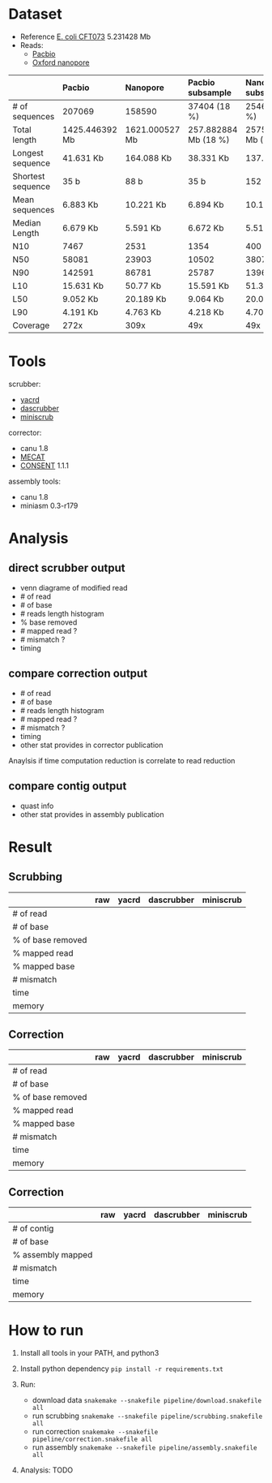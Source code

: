 # Dataset

- Reference [E. coli CFT073](https://www.uniprot.org/taxonomy/199310)  5.231428 Mb
- Reads:
  * [Pacbio](https://www.ebi.ac.uk/ena/data/view/SRX5299472)
  * [Oxford nanopore](https://www.ebi.ac.uk/ena/data/view/SRR8494940)


|                   | Pacbio         | Nanopore       | Pacbio subsample     | Nanopore subsample  |
| ----------------  |:-------------- |:-------------- |:-------------------- |:------------------  |
| # of sequences    | 207069         | 158590         | 37404         (18 %) | 25469        (16 %) |
| Total length      | 1425.446392 Mb | 1621.000527 Mb | 257.882884 Mb (18 %) | 257508441 Mb (16 %) |
| Longest sequence  | 41.631 Kb      | 164.088 Kb     | 38.331 Kb            | 137.142 Kb          |
| Shortest sequence | 35 b           | 88 b           | 35 b                 | 152 b               |
| Mean sequences    | 6.883 Kb       | 10.221 Kb      | 6.894 Kb             | 10.11 Kb            |
| Median Length     | 6.679 Kb       | 5.591 Kb       | 6.672 Kb             | 5.515 Kb            |
| N10               | 7467           | 2531           | 1354                 | 400                 |
| N50               | 58081          | 23903          | 10502                | 3807                |
| N90               | 142591         | 86781          | 25787                | 13969               |
| L10               | 15.631 Kb      | 50.77 Kb       | 15.591 Kb            | 51.316 Kb           |
| L50               | 9.052 Kb       | 20.189 Kb      | 9.064 Kb             | 20.073 Kb           |
| L90               | 4.191 Kb       | 4.763 Kb       | 4.218 Kb             | 4.701 Kb            |
| Coverage          | 272x           | 309x           | 49x                  | 49x                 |

# Tools

scrubber:
- [yacrd](https://gitlab.inria.fr/pmarijon/yacrd)
- [dascrubber](https://github.com/rrwick/DASCRUBBER-wrapper)
- [miniscrub](https://bitbucket.org/berkeleylab/jgi-miniscrub)

corrector:
- canu 1.8
- [MECAT](https://github.com/xiaochuanle/MECAT)
- [CONSENT](https://github.com/morispi/CONSENT) 1.1.1

assembly tools:
- canu 1.8
- miniasm 0.3-r179

# Analysis

## direct scrubber output

- venn diagrame of modified read
- \# of read
- \# of base
- \# reads length histogram
- % base removed
- \# mapped read ?
- \# mismatch ?
- timing

## compare correction output

- \# of read
- \# of base
- \# reads length histogram
- \# mapped read ?
- \# mismatch ?
- timing
- other stat provides in corrector publication

Anaylsis if time computation reduction is correlate to read reduction

## compare contig output

- quast info
- other stat provides in assembly publication

# Result

## Scrubbing

|                   | raw  | yacrd | dascrubber | miniscrub |
| ----------------  | ---- | ----- | ---------- | --------- |
| # of read         |      |       |            |           |
| # of base         |      |       |            |           |
| % of base removed |      |       |            |           |
| % mapped read     |      |       |            |           |
| % mapped base     |      |       |            |           |
| # mismatch        |      |       |            |           |
| time              |      |       |            |           |
| memory            |      |       |            |           |

## Correction

|                   | raw  | yacrd | dascrubber | miniscrub |
| ----------------  | ---- | ----- | ---------- | --------- |
| # of read         |      |       |            |           |
| # of base         |      |       |            |           | 
| % of base removed |      |       |            |           | 
| % mapped read     |      |       |            |           |
| % mapped base     |      |       |            |           |
| # mismatch        |      |       |            |           |
| time              |      |       |            |           |
| memory            |      |       |            |           |

## Correction

|                   | raw  | yacrd | dascrubber | miniscrub |
| ----------------  | ---- | ----- | ---------- | --------- |
| # of contig       |      |       |            |           |
| # of base         |      |       |            |           | 
| % assembly mapped |      |       |            |           |
| # mismatch        |      |       |            |           |
| time              |      |       |            |           |
| memory            |      |       |            |           |

# How to run

1. Install all tools in your PATH, and python3

2. Install python dependency `pip install -r requirements.txt`

3. Run:
   - download data `snakemake --snakefile pipeline/download.snakefile all`
   - run scrubbing `snakemake --snakefile pipeline/scrubbing.snakefile all`
   - run correction `snakemake --snakefile pipeline/correction.snakefile all`
   - run assembly `snakemake --snakefile pipeline/assembly.snakefile all`

4. Analysis:
   TODO

